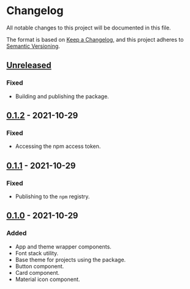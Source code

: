 # Changelog

All notable changes to this project will be documented in this file.

The format is based on [Keep a Changelog](https://keepachangelog.com), and this project adheres to [Semantic Versioning](https://semver.org).

## [Unreleased]

### Fixed

- Building and publishing the package.

## [0.1.2] - 2021-10-29

### Fixed

- Accessing the npm access token.

## [0.1.1] - 2021-10-29

### Fixed

- Publishing to the `npm` registry.

## [0.1.0] - 2021-10-29

### Added

- App and theme wrapper components.
- Font stack utility.
- Base theme for projects using the package.
- Button component.
- Card component.
- Material icon component.

[unreleased]: https://github.com/visiosto/platform-gatsby/compare/v0.1.2...HEAD
[0.1.2]: https://github.com/visiosto/platform-gatsby/compare/v0.1.1...v0.1.2
[0.1.1]: https://github.com/visiosto/platform-gatsby/compare/v0.1.0...v0.1.1
[0.1.0]: https://github.com/visiosto/platform-gatsby/releases/tag/v0.1.0
